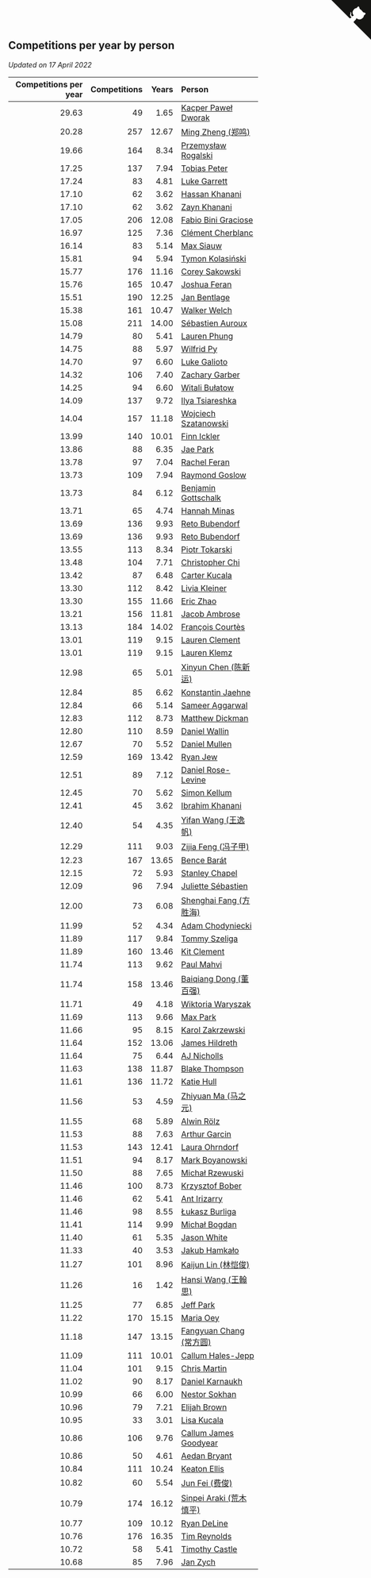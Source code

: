 ## Competitions per year by person

*Updated on 17 April 2022*

| Competitions per year | Competitions | Years | Person |
| ---: | ---: | ---: | :--- |
| 29.63 | 49 | 1.65 | [Kacper Paweł Dworak](https://www.worldcubeassociation.org/persons/2020DWOR01) |
| 20.28 | 257 | 12.67 | [Ming Zheng (郑鸣)](https://www.worldcubeassociation.org/persons/2009ZHEN11) |
| 19.66 | 164 | 8.34 | [Przemysław Rogalski](https://www.worldcubeassociation.org/persons/2013ROGA02) |
| 17.25 | 137 | 7.94 | [Tobias Peter](https://www.worldcubeassociation.org/persons/2014PETE03) |
| 17.24 | 83 | 4.81 | [Luke Garrett](https://www.worldcubeassociation.org/persons/2017GARR05) |
| 17.10 | 62 | 3.62 | [Hassan Khanani](https://www.worldcubeassociation.org/persons/2018KHAN26) |
| 17.10 | 62 | 3.62 | [Zayn Khanani](https://www.worldcubeassociation.org/persons/2018KHAN28) |
| 17.05 | 206 | 12.08 | [Fabio Bini Graciose](https://www.worldcubeassociation.org/persons/2010GRAC02) |
| 16.97 | 125 | 7.36 | [Clément Cherblanc](https://www.worldcubeassociation.org/persons/2014CHER05) |
| 16.14 | 83 | 5.14 | [Max Siauw](https://www.worldcubeassociation.org/persons/2017SIAU02) |
| 15.81 | 94 | 5.94 | [Tymon Kolasiński](https://www.worldcubeassociation.org/persons/2016KOLA02) |
| 15.77 | 176 | 11.16 | [Corey Sakowski](https://www.worldcubeassociation.org/persons/2011SAKO01) |
| 15.76 | 165 | 10.47 | [Joshua Feran](https://www.worldcubeassociation.org/persons/2011FERA01) |
| 15.51 | 190 | 12.25 | [Jan Bentlage](https://www.worldcubeassociation.org/persons/2010BENT01) |
| 15.38 | 161 | 10.47 | [Walker Welch](https://www.worldcubeassociation.org/persons/2011WELC01) |
| 15.08 | 211 | 14.00 | [Sébastien Auroux](https://www.worldcubeassociation.org/persons/2008AURO01) |
| 14.79 | 80 | 5.41 | [Lauren Phung](https://www.worldcubeassociation.org/persons/2016PHUN02) |
| 14.75 | 88 | 5.97 | [Wilfrid Py](https://www.worldcubeassociation.org/persons/2016PYWI01) |
| 14.70 | 97 | 6.60 | [Luke Galioto](https://www.worldcubeassociation.org/persons/2015GALI02) |
| 14.32 | 106 | 7.40 | [Zachary Garber](https://www.worldcubeassociation.org/persons/2014GARB01) |
| 14.25 | 94 | 6.60 | [Witali Bułatow](https://www.worldcubeassociation.org/persons/2015BUAT01) |
| 14.09 | 137 | 9.72 | [Ilya Tsiareshka](https://www.worldcubeassociation.org/persons/2012TERE01) |
| 14.04 | 157 | 11.18 | [Wojciech Szatanowski](https://www.worldcubeassociation.org/persons/2011SZAT01) |
| 13.99 | 140 | 10.01 | [Finn Ickler](https://www.worldcubeassociation.org/persons/2012ICKL01) |
| 13.86 | 88 | 6.35 | [Jae Park](https://www.worldcubeassociation.org/persons/2015PARK24) |
| 13.78 | 97 | 7.04 | [Rachel Feran](https://www.worldcubeassociation.org/persons/2015FERA01) |
| 13.73 | 109 | 7.94 | [Raymond Goslow](https://www.worldcubeassociation.org/persons/2014GOSL01) |
| 13.73 | 84 | 6.12 | [Benjamin Gottschalk](https://www.worldcubeassociation.org/persons/2016GOTT01) |
| 13.71 | 65 | 4.74 | [Hannah Minas](https://www.worldcubeassociation.org/persons/2017MINA04) |
| 13.69 | 136 | 9.93 | [Reto Bubendorf](https://www.worldcubeassociation.org/persons/2012BUBE01) |
| 13.69 | 136 | 9.93 | [Reto Bubendorf](https://www.worldcubeassociation.org/persons/2012BUBE01) |
| 13.55 | 113 | 8.34 | [Piotr Tokarski](https://www.worldcubeassociation.org/persons/2013TOKA01) |
| 13.48 | 104 | 7.71 | [Christopher Chi](https://www.worldcubeassociation.org/persons/2014CHIC01) |
| 13.42 | 87 | 6.48 | [Carter Kucala](https://www.worldcubeassociation.org/persons/2015KUCA01) |
| 13.30 | 112 | 8.42 | [Livia Kleiner](https://www.worldcubeassociation.org/persons/2013KLEI03) |
| 13.30 | 155 | 11.66 | [Eric Zhao](https://www.worldcubeassociation.org/persons/2010ZHAO19) |
| 13.21 | 156 | 11.81 | [Jacob Ambrose](https://www.worldcubeassociation.org/persons/2010AMBR01) |
| 13.13 | 184 | 14.02 | [François Courtès](https://www.worldcubeassociation.org/persons/2008COUR01) |
| 13.01 | 119 | 9.15 | [Lauren Clement](https://www.worldcubeassociation.org/persons/2013KLEM01) |
| 13.01 | 119 | 9.15 | [Lauren Klemz](https://www.worldcubeassociation.org/persons/2013KLEM01) |
| 12.98 | 65 | 5.01 | [Xinyun Chen (陈新运)](https://www.worldcubeassociation.org/persons/2017CHEN36) |
| 12.84 | 85 | 6.62 | [Konstantin Jaehne](https://www.worldcubeassociation.org/persons/2015JAEH01) |
| 12.84 | 66 | 5.14 | [Sameer Aggarwal](https://www.worldcubeassociation.org/persons/2017AGGA01) |
| 12.83 | 112 | 8.73 | [Matthew Dickman](https://www.worldcubeassociation.org/persons/2013DICK01) |
| 12.80 | 110 | 8.59 | [Daniel Wallin](https://www.worldcubeassociation.org/persons/2013WALL03) |
| 12.67 | 70 | 5.52 | [Daniel Mullen](https://www.worldcubeassociation.org/persons/2016MULL04) |
| 12.59 | 169 | 13.42 | [Ryan Jew](https://www.worldcubeassociation.org/persons/2008JEWR01) |
| 12.51 | 89 | 7.12 | [Daniel Rose-Levine](https://www.worldcubeassociation.org/persons/2015ROSE01) |
| 12.45 | 70 | 5.62 | [Simon Kellum](https://www.worldcubeassociation.org/persons/2016KELL12) |
| 12.41 | 45 | 3.62 | [Ibrahim Khanani](https://www.worldcubeassociation.org/persons/2018KHAN27) |
| 12.40 | 54 | 4.35 | [Yifan Wang (王逸帆)](https://www.worldcubeassociation.org/persons/2017WANY29) |
| 12.29 | 111 | 9.03 | [Zijia Feng (冯子甲)](https://www.worldcubeassociation.org/persons/2013FENG02) |
| 12.23 | 167 | 13.65 | [Bence Barát](https://www.worldcubeassociation.org/persons/2008BARA01) |
| 12.15 | 72 | 5.93 | [Stanley Chapel](https://www.worldcubeassociation.org/persons/2016CHAP04) |
| 12.09 | 96 | 7.94 | [Juliette Sébastien](https://www.worldcubeassociation.org/persons/2014SEBA01) |
| 12.00 | 73 | 6.08 | [Shenghai Fang (方胜海)](https://www.worldcubeassociation.org/persons/2016FANG01) |
| 11.99 | 52 | 4.34 | [Adam Chodyniecki](https://www.worldcubeassociation.org/persons/2017CHOD02) |
| 11.89 | 117 | 9.84 | [Tommy Szeliga](https://www.worldcubeassociation.org/persons/2012SZEL01) |
| 11.89 | 160 | 13.46 | [Kit Clement](https://www.worldcubeassociation.org/persons/2008CLEM01) |
| 11.74 | 113 | 9.62 | [Paul Mahvi](https://www.worldcubeassociation.org/persons/2012MAHV01) |
| 11.74 | 158 | 13.46 | [Baiqiang Dong (董百强)](https://www.worldcubeassociation.org/persons/2008DONG06) |
| 11.71 | 49 | 4.18 | [Wiktoria Waryszak](https://www.worldcubeassociation.org/persons/2018WARY01) |
| 11.69 | 113 | 9.66 | [Max Park](https://www.worldcubeassociation.org/persons/2012PARK03) |
| 11.66 | 95 | 8.15 | [Karol Zakrzewski](https://www.worldcubeassociation.org/persons/2014ZAKR01) |
| 11.64 | 152 | 13.06 | [James Hildreth](https://www.worldcubeassociation.org/persons/2009HILD01) |
| 11.64 | 75 | 6.44 | [AJ Nicholls](https://www.worldcubeassociation.org/persons/2015NICH04) |
| 11.63 | 138 | 11.87 | [Blake Thompson](https://www.worldcubeassociation.org/persons/2010THOM03) |
| 11.61 | 136 | 11.72 | [Katie Hull](https://www.worldcubeassociation.org/persons/2010HULL01) |
| 11.56 | 53 | 4.59 | [Zhiyuan Ma (马之元)](https://www.worldcubeassociation.org/persons/2017MAZH04) |
| 11.55 | 68 | 5.89 | [Alwin Rölz](https://www.worldcubeassociation.org/persons/2016ROLZ01) |
| 11.53 | 88 | 7.63 | [Arthur Garcin](https://www.worldcubeassociation.org/persons/2014GARC27) |
| 11.53 | 143 | 12.41 | [Laura Ohrndorf](https://www.worldcubeassociation.org/persons/2009OHRN01) |
| 11.51 | 94 | 8.17 | [Mark Boyanowski](https://www.worldcubeassociation.org/persons/2014BOYA01) |
| 11.50 | 88 | 7.65 | [Michał Rzewuski](https://www.worldcubeassociation.org/persons/2014RZEW01) |
| 11.46 | 100 | 8.73 | [Krzysztof Bober](https://www.worldcubeassociation.org/persons/2013BOBE01) |
| 11.46 | 62 | 5.41 | [Ant Irizarry](https://www.worldcubeassociation.org/persons/2016IRIZ02) |
| 11.46 | 98 | 8.55 | [Łukasz Burliga](https://www.worldcubeassociation.org/persons/2013BURL01) |
| 11.41 | 114 | 9.99 | [Michał Bogdan](https://www.worldcubeassociation.org/persons/2012BOGD01) |
| 11.40 | 61 | 5.35 | [Jason White](https://www.worldcubeassociation.org/persons/2016WHIT16) |
| 11.33 | 40 | 3.53 | [Jakub Hamkało](https://www.worldcubeassociation.org/persons/2018HAMK01) |
| 11.27 | 101 | 8.96 | [Kaijun Lin (林恺俊)](https://www.worldcubeassociation.org/persons/2013LINK01) |
| 11.26 | 16 | 1.42 | [Hansi Wang (王翰思)](https://www.worldcubeassociation.org/persons/2020WANG19) |
| 11.25 | 77 | 6.85 | [Jeff Park](https://www.worldcubeassociation.org/persons/2015PARK08) |
| 11.22 | 170 | 15.15 | [Maria Oey](https://www.worldcubeassociation.org/persons/2007OEYM01) |
| 11.18 | 147 | 13.15 | [Fangyuan Chang (常方圆)](https://www.worldcubeassociation.org/persons/2009CHAN04) |
| 11.09 | 111 | 10.01 | [Callum Hales-Jepp](https://www.worldcubeassociation.org/persons/2012HALE01) |
| 11.04 | 101 | 9.15 | [Chris Martin](https://www.worldcubeassociation.org/persons/2013MART03) |
| 11.02 | 90 | 8.17 | [Daniel Karnaukh](https://www.worldcubeassociation.org/persons/2014KARN02) |
| 10.99 | 66 | 6.00 | [Nestor Sokhan](https://www.worldcubeassociation.org/persons/2016SOKH01) |
| 10.96 | 79 | 7.21 | [Elijah Brown](https://www.worldcubeassociation.org/persons/2015BROW03) |
| 10.95 | 33 | 3.01 | [Lisa Kucala](https://www.worldcubeassociation.org/persons/2019KUCA01) |
| 10.86 | 106 | 9.76 | [Callum James Goodyear](https://www.worldcubeassociation.org/persons/2012GOOD02) |
| 10.86 | 50 | 4.61 | [Aedan Bryant](https://www.worldcubeassociation.org/persons/2017BRYA06) |
| 10.84 | 111 | 10.24 | [Keaton Ellis](https://www.worldcubeassociation.org/persons/2012ELLI01) |
| 10.82 | 60 | 5.54 | [Jun Fei (费俊)](https://www.worldcubeassociation.org/persons/2016FEIJ02) |
| 10.79 | 174 | 16.12 | [Sinpei Araki (荒木慎平)](https://www.worldcubeassociation.org/persons/2006ARAK01) |
| 10.77 | 109 | 10.12 | [Ryan DeLine](https://www.worldcubeassociation.org/persons/2012DELI01) |
| 10.76 | 176 | 16.35 | [Tim Reynolds](https://www.worldcubeassociation.org/persons/2005REYN01) |
| 10.72 | 58 | 5.41 | [Timothy Castle](https://www.worldcubeassociation.org/persons/2016CAST48) |
| 10.68 | 85 | 7.96 | [Jan Zych](https://www.worldcubeassociation.org/persons/2014ZYCH01) |


<a href="https://github.com/jonatanklosko/wca_statistics" class="github-corner" aria-label="View source on Github"><svg width="80" height="80" viewBox="0 0 250 250" style="fill:#151513; color:#fff; position: absolute; top: 0; border: 0; right: 0;" aria-hidden="true"><path d="M0,0 L115,115 L130,115 L142,142 L250,250 L250,0 Z"></path><path d="M128.3,109.0 C113.8,99.7 119.0,89.6 119.0,89.6 C122.0,82.7 120.5,78.6 120.5,78.6 C119.2,72.0 123.4,76.3 123.4,76.3 C127.3,80.9 125.5,87.3 125.5,87.3 C122.9,97.6 130.6,101.9 134.4,103.2" fill="currentColor" style="transform-origin: 130px 106px;" class="octo-arm"></path><path d="M115.0,115.0 C114.9,115.1 118.7,116.5 119.8,115.4 L133.7,101.6 C136.9,99.2 139.9,98.4 142.2,98.6 C133.8,88.0 127.5,74.4 143.8,58.0 C148.5,53.4 154.0,51.2 159.7,51.0 C160.3,49.4 163.2,43.6 171.4,40.1 C171.4,40.1 176.1,42.5 178.8,56.2 C183.1,58.6 187.2,61.8 190.9,65.4 C194.5,69.0 197.7,73.2 200.1,77.6 C213.8,80.2 216.3,84.9 216.3,84.9 C212.7,93.1 206.9,96.0 205.4,96.6 C205.1,102.4 203.0,107.8 198.3,112.5 C181.9,128.9 168.3,122.5 157.7,114.1 C157.9,116.9 156.7,120.9 152.7,124.9 L141.0,136.5 C139.8,137.7 141.6,141.9 141.8,141.8 Z" fill="currentColor" class="octo-body"></path></svg></a><style>.github-corner:hover .octo-arm{animation:octocat-wave 560ms ease-in-out}@keyframes octocat-wave{0%,100%{transform:rotate(0)}20%,60%{transform:rotate(-25deg)}40%,80%{transform:rotate(10deg)}}@media (max-width:500px){.github-corner:hover .octo-arm{animation:none}.github-corner .octo-arm{animation:octocat-wave 560ms ease-in-out}}</style>
